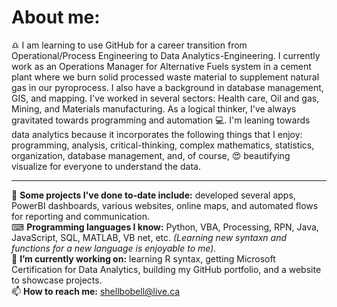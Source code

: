 # About me:
<p>♎ I am learning to use GitHub for a career transition from Operational/Process Engineering to Data Analytics-Engineering.  I currently work as an Operations Manager for Alternative Fuels system in a cement plant where we burn solid processed waste material to supplement natural gas in our pyroprocess.  I also have a background in database management, GIS, and mapping.  I've worked in several sectors: Health care, Oil and gas, Mining, and Materials manufacturing.  As a logical thinker, I've always gravitated towards programming and automation 💻.  I'm leaning towards data analytics because it incorporates the following things that I enjoy: programming, analysis, critical-thinking, complex mathematics, statistics, organization, database management, and, of course, 😍 beautifying visualize for everyone to understand the data. </p>

---

📝 **Some projects I've done to-date include:** developed several apps, PowerBI dashboards, various websites, online maps, and automated flows for reporting and communication. 
<br />
⌨ **Programming languages I know:** Python, VBA, Processing, RPN, Java, JavaScript, SQL, MATLAB, VB net, etc. *(Learning new syntaxn and functions for a new language is enjoyable to me).* 
<br />
🌱 **I’m currently working on:** learning R syntax, getting Microsoft Certification for Data Analytics, building my GitHub portfolio, and a website to showcase projects.
<br />
📫 **How to reach me:** <shellbobell@live.ca>
